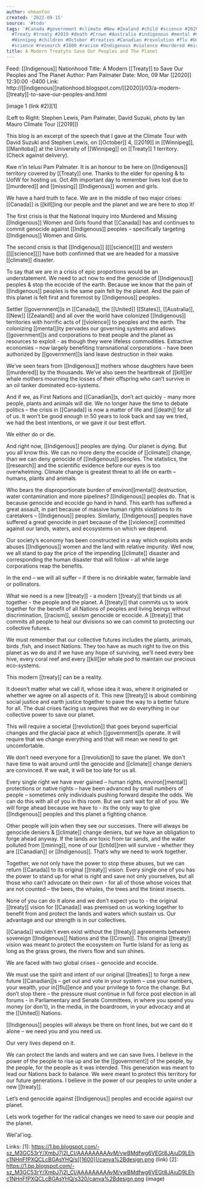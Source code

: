 ```yaml
---
author: ohmanfoo
created: '2022-09-15'
source: '#todo'
tags: '#Canada #government #climate #New #Zealand #child #science #2020 #Manitoba
  #Treaty #treaty #2019 #death #Crown #Australia #indigenous #mental #mining #kill
  #Winnipeg #children #October #treaties #Canadian #revolution #flu #United #States
  #science #research #1600 #racism #Indigenous #violence #murdered #missing '
title: A Modern Treatyto Save Our Peoples and The Planet
---
```


Feed: [[Indigenous]] Nationhood
Title: A Modern [[Treaty]] to Save Our Peoples and The Planet
Author: Pam Palmater
Date: Mon, 09 Mar [[2020]] 12:30:00 -0400
Link: http://[[indigenous]]nationhood.blogspot.com/[[2020]]/03/a-modern-[[treaty]]-to-save-our-peoples-and.html
 
[image 1 (link #2)][1]
 
(Left to Right: Stephen Lewis, Pam Palmater, David Suzuki, photo by Ian Mauro 
Climate Tour [[2019]])
 
This blog is an excerpt of the speech that I gave at the Climate Tour with David
Suzuki and Stephen Lewis, on [[October]] 4, [[2019]] in [[Winnipeg]], [[Manitoba]] at the 
University of [[Winnipeg]] on [[Treaty]] 1 territory. (Check against delivery).
 
Kwe n’in telusi Pam Palmater. It is an honour to be here on [[Indigenous]] territory
covered by [[Treaty]] one. Thanks to the elder for opening & to UofW for hosting us.
Oct.4th important day to remember lives lost due to [[murdered]] and [[missing]] 
[[Indigenous]] women and girls.
 
We have a hard truth to face. We are in the middle of two major crises: [[Canada]] 
is [[kill]]ing our people and the planet and we are here to stop it!
 
The first crisis is that the National Inquiry into Murdered and Missing 
[[Indigenous]] Women and Girls found that [[Canada]] has and continues to commit 
genocide against [[Indigenous]] peoples – specifically targeting [[Indigenous]] Women 
and Girls.
 
The second crisis is that [[Indigenous]] [[[[science]]]] and western [[[[science]]]] have both 
confirmed that we are headed for a massive [[climate]] disaster.
 
To say that we are in a crisis of epic proportions would be an understatement. 
We need to act now to end the genocide of [[Indigenous]] peoples & stop the ecocide 
of the earth. Because we know that the pain of [[Indigenous]] peoples is the same 
pain felt by the planet. And the pain of this planet is felt first and foremost 
by [[Indigenous]] peoples.
 
Settler [[government]]s in [[Canada]], the [[United]] [[States]], [[Australia]], [[New]] [[Zealand]] and all
over the world have colonized [[Indigenous]] territories with horrific acts of 
[[violence]] to peoples and the earth. The colonizing [[mental]]ity pervades our 
governing systems and allows [[government]]s and corporations to treat people and 
the planet as resources to exploit - as though they were lifeless commodities. 
Extractive economies – now largely benefiting transnational corporations - have 
been authorized by [[government]]s land leave destruction in their wake.
 
We’ve seen tears from [[Indigenous]] mothers whose daughters have been [[murdered]] by 
the thousands. We’ve also seen the heartbreak of [[kill]]er whale mothers mourning 
the losses of their offspring who can’t survive in an oil tanker dominated 
eco-systems.
 
And if we, as First Nations and [[Canadian]]s, don’t act quickly - many more people,
plants and animals will die. We no longer have the time to debate politics – the
crisis in [[Canada]] is now a matter of life and [[death]] for all of us. It won’t be 
good enough in 50 years to look back and say we tried, we had the best 
intentions, or we gave it our best effort.
 
We either do or die.
 
And right now, [[Indigenous]] peoples are dying. Our planet is dying. But you all 
know this. We can no more deny the ecocide of [[climate]] change, than we can deny 
genocide of [[Indigenous]] peoples. The statistics, the [[research]] and the scientific 
evidence before our eyes is too overwhelming. Climate change is greatest threat 
to all life on earth – humans, plants and animals.
 
Who bears the disproportionate burden of environ[[mental]] destruction, water 
contamination and more pipelines? [[Indigenous]] peoples do. That is because 
genocide and ecocide go hand in hand. This earth has suffered a great assault, 
in part because of massive human rights violations to its caretakers – 
[[Indigenous]] peoples. Similarly, [[Indigenous]] peoples have suffered a great genocide
in part because of the [[violence]] committed against our lands, waters, and 
ecosystems on which we depend.
 
Our society’s economy has been constructed in a way which exploits ands abuses 
[[Indigenous]] women and the land with relative impunity. Well now, we all stand to 
pay the price of the impending [[climate]] disaster and corresponding the human 
disaster that will follow - all while large corporations reap the benefits.
 
In the end – we will all suffer – if there is no drinkable water, farmable land 
or pollinators.
 
What we need is a new [[treaty]] - a modern [[treaty]] that binds us all together - the 
people and the planet. A [[treaty]] that commits us to work together for the benefit
of all Nations of peoples and living beings without discrimination, [[racism]], 
sexism genocide or ecocide. A [[treaty]] that commits all people to heal our 
divisions so we can commit to protecting our collective futures.
 
We must remember that our collective futures includes the plants, animals, birds
,fish, and insect Nations. They too have as much right to live on this planet as
we do and if we have any hope of surviving, we’ll need every bee hive, every 
coral reef and every [[kill]]er whale pod to maintain our precious eco-systems.
 
This modern [[treaty]] can be a reality.
 
It doesn’t matter what we call it, whose idea it was, where it originated or 
whether we agree on all aspects of it. This new [[treaty]] is about combining social
justice and earth justice together to pave the way to a better future for all. 
The dual crises facing us requires that we do everything in our collective power
to save our planet.
 
This will require a societal [[revolution]] that goes beyond superficial changes and
the glacial pace at which [[government]]s operate. It will require that we change 
everything and that will mean we need to get uncomfortable.
 
We don’t need everyone for a [[revolution]] to save the planet. We don't have time 
to wait around until the genocide and [[climate]] change deniers are convinced. If 
we wait, it will be too late for us all.
 
Every single right we have ever gained – human rights, environ[[mental]] protections
or native rights – have been advanced by small numbers of people – sometimes 
only individuals pushing forward despite the odds. We can do this with all of 
you in this room. But we cant wait for all of you. We will forge ahead because 
we have to - its the only way to give [[Indigenous]] peoples and this planet a 
fighting chance.
 
Other people will join when they see our successes. There will always be 
genocide deniers & [[climate]] change deniers, but we have an obligation to forge 
ahead anyway. If the lands are toxic from tar sands, and the water polluted from
[[mining]], none of our [[child]]ren will survive - whether they are [[Canadian]] or 
[[Indigenous]]. That’s why we need to work together.
 
Together, we not only have the power to stop these abuses, but we can return 
[[Canada]] to its original [[treaty]] vision. Every single one of you has the power to 
stand up for what is right and save not only yourselves, but all those who can’t
advocate on their own - for all of those whose voices that are not counted – the
bees, the whales, the trees and the tiniest insects.
 
None of you can do it alone and we don’t expect you to - the original [[treaty]] 
vision for [[Canada]] was premised on us working together to benefit from and 
protect the lands and waters which sustain us.
Our advantage and our strength is in our collectives.
 
[[Canada]] wouldn’t even exist without the [[treaty]] agreements between sovereign 
[[Indigenous]] Nations and the [[Crown]]. This original [[treaty]] vision was meant to 
protect the ecosystem on Turtle Island for as long as long as the grass grows, 
the rivers flow and sun shines.
 
We are faced with two global crises – genocide and ecocide.
 
We must use the spirit and intent of our original [[treaties]] to forge a new future
[[Canadian]]s – get out and vote in your system – use your numbers, your wealth, 
your in[[flu]]ence and your privilege to force the change. But don’t stop there – 
the pressure must continue in full force post election in all forums - in 
Parliamentary and Senate Committees, in where you spend you money (or don't), in
the media, in the boardroom, in your advocacy and at the [[United]] Nations.
 
[[Indigenous]] peoples will always be there on front lines, but we cant do it alone 
– we need you and you need us.
 
Our very lives depend on it.
 
We can protect the lands and waters and we can save lives. I believe in the 
power of the people to rise up and be the [[government]] of the people, by the 
people, for the people as it was intended. This generation was meant to lead our
Nations back to balance. We were meant to protect this territory for our future 
generations. I believe in the power of our peoples to unite under a new [[treaty]].
 
Let’s end genocide against [[Indigenous]] peoples and ecocide against our planet.
 
Lets work together for the radical changes we need to save our people and the 
planet.
 
Wel'al'iog.
 
 
 
Links: 
[1]: https://1.bp.blogspot.com/-sz_M3GC53rY/XmbJ7j2I_CI/AAAAAAAAAvM/vwBMdfwg6VEGt8JAiuD9LEhc1NHnFfPXQCLcBGAsYHQ/s[[1600]]/canva%2Bdesign.png (link)
[2]: https://1.bp.blogspot.com/-sz_M3GC53rY/XmbJ7j2I_CI/AAAAAAAAAvM/vwBMdfwg6VEGt8JAiuD9LEhc1NHnFfPXQCLcBGAsYHQ/s320/canva%2Bdesign.png (image)